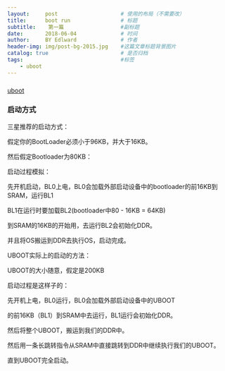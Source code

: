 ```yaml
---
layout:     post                    # 使用的布局（不需要改）
title:      boot run                # 标题 
subtitle:    第一篇                  #副标题
date:       2018-06-04              # 时间
author:     BY Edlward              # 作者
header-img: img/post-bg-2015.jpg    #这篇文章标题背景图片
catalog: true                       # 是否归档
tags:                               #标签
    - uboot
---
```


### 
[uboot](https://blog.csdn.net/qq_16777851/article/details/81570476)  

### 启动方式

三星推荐的启动方式：

假定你的BootLoader必须小于96KB，并大于16KB。

然后假定Bootloader为80KB：



启动过程模拟：

先开机启动，BL0上电，BL0会加载外部启动设备中的bootloader的前16KB到SRAM，运行BL1



BL1在运行时要加载BL2(bootloader中80 - 16KB = 64KB)

到SRAM的16KB的开始用，去运行BL2会初始化DDR。

并且将OS搬运到DDR去执行OS，启动完成。



UBOOT实际上的启动的方法：

UBOOT的大小随意，假定是200KB

启动过程是这样子的：

先开机上电，BL0运行，BL0会加载外部启动设备中的UBOOT

的前16KB（BL1）到SRAM中去运行，BL1运行会初始化DDR。

然后将整个UBOOT，搬运到我们的DDR中。



然后用一条长跳转指令从SRAM中直接跳转到DDR中继续执行我们的UBOOT。

直到UBOOT完全启动。


